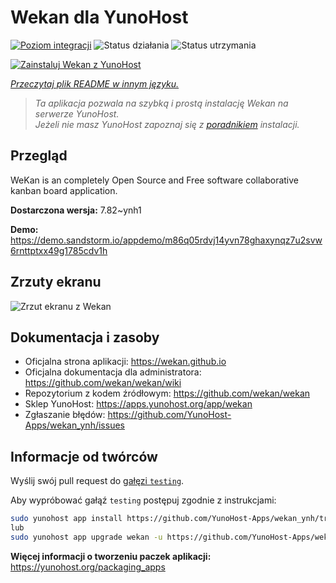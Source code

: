 <!--
To README zostało automatycznie wygenerowane przez <https://github.com/YunoHost/apps/tree/master/tools/readme_generator>
Nie powinno być ono edytowane ręcznie.
-->

# Wekan dla YunoHost

[![Poziom integracji](https://apps.yunohost.org/badge/integration/wekan)](https://ci-apps.yunohost.org/ci/apps/wekan/)
![Status działania](https://apps.yunohost.org/badge/state/wekan)
![Status utrzymania](https://apps.yunohost.org/badge/maintained/wekan)

[![Zainstaluj Wekan z YunoHost](https://install-app.yunohost.org/install-with-yunohost.svg)](https://install-app.yunohost.org/?app=wekan)

*[Przeczytaj plik README w innym języku.](./ALL_README.md)*

> *Ta aplikacja pozwala na szybką i prostą instalację Wekan na serwerze YunoHost.*  
> *Jeżeli nie masz YunoHost zapoznaj się z [poradnikiem](https://yunohost.org/install) instalacji.*

## Przegląd

WeKan is an completely Open Source and Free software collaborative kanban board application.


**Dostarczona wersja:** 7.82~ynh1

**Demo:** <https://demo.sandstorm.io/appdemo/m86q05rdvj14yvn78ghaxynqz7u2svw6rnttptxx49g1785cdv1h>

## Zrzuty ekranu

![Zrzut ekranu z Wekan](./doc/screenshots/screenshot.jpg)

## Dokumentacja i zasoby

- Oficjalna strona aplikacji: <https://wekan.github.io>
- Oficjalna dokumentacja dla administratora: <https://github.com/wekan/wekan/wiki>
- Repozytorium z kodem źródłowym: <https://github.com/wekan/wekan>
- Sklep YunoHost: <https://apps.yunohost.org/app/wekan>
- Zgłaszanie błędów: <https://github.com/YunoHost-Apps/wekan_ynh/issues>

## Informacje od twórców

Wyślij swój pull request do [gałęzi `testing`](https://github.com/YunoHost-Apps/wekan_ynh/tree/testing).

Aby wypróbować gałąź `testing` postępuj zgodnie z instrukcjami:

```bash
sudo yunohost app install https://github.com/YunoHost-Apps/wekan_ynh/tree/testing --debug
lub
sudo yunohost app upgrade wekan -u https://github.com/YunoHost-Apps/wekan_ynh/tree/testing --debug
```

**Więcej informacji o tworzeniu paczek aplikacji:** <https://yunohost.org/packaging_apps>
